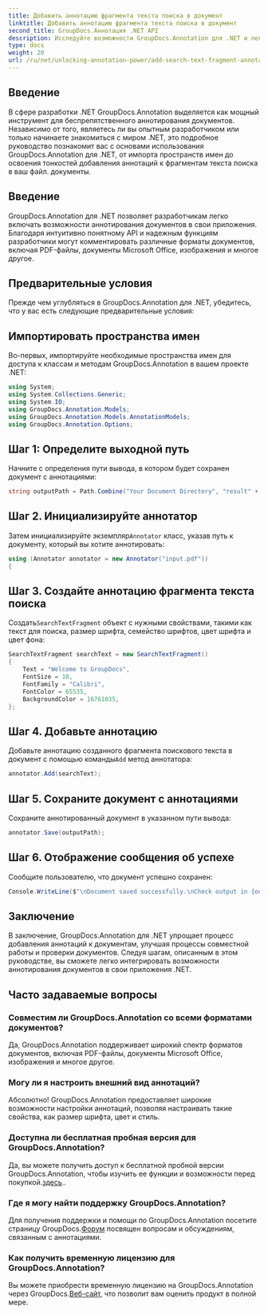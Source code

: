 ```yaml
---
title: Добавить аннотацию фрагмента текста поиска в документ
linktitle: Добавить аннотацию фрагмента текста поиска в документ
second_title: GroupDocs.Аннотация .NET API
description: Исследуйте возможности GroupDocs.Annotation для .NET и легко добавляйте возможности аннотирования документов в свои приложения.
type: docs
weight: 20
url: /ru/net/unlocking-annotation-power/add-search-text-fragment-annotation/
---
```

## Введение
В сфере разработки .NET GroupDocs.Annotation выделяется как мощный инструмент для беспрепятственного аннотирования документов. Независимо от того, являетесь ли вы опытным разработчиком или только начинаете знакомиться с миром .NET, это подробное руководство познакомит вас с основами использования GroupDocs.Annotation для .NET, от импорта пространств имен до освоения тонкостей добавления аннотаций к фрагментам текста поиска в ваш файл. документы.
## Введение
GroupDocs.Annotation для .NET позволяет разработчикам легко включать возможности аннотирования документов в свои приложения. Благодаря интуитивно понятному API и надежным функциям разработчики могут комментировать различные форматы документов, включая PDF-файлы, документы Microsoft Office, изображения и многое другое.
## Предварительные условия
Прежде чем углубляться в GroupDocs.Annotation для .NET, убедитесь, что у вас есть следующие предварительные условия:

## Импортировать пространства имен
Во-первых, импортируйте необходимые пространства имен для доступа к классам и методам GroupDocs.Annotation в вашем проекте .NET:
```csharp
using System;
using System.Collections.Generic;
using System.IO;
using GroupDocs.Annotation.Models;
using GroupDocs.Annotation.Models.AnnotationModels;
using GroupDocs.Annotation.Options;
```
## Шаг 1: Определите выходной путь
Начните с определения пути вывода, в котором будет сохранен документ с аннотациями:
```csharp
string outputPath = Path.Combine("Your Document Directory", "result" + Path.GetExtension("input.pdf"));
```
## Шаг 2. Инициализируйте аннотатор
 Затем инициализируйте экземпляр`Annotator` класс, указав путь к документу, который вы хотите аннотировать:
```csharp
using (Annotator annotator = new Annotator("input.pdf"))
{
```
## Шаг 3. Создайте аннотацию фрагмента текста поиска
 Создать`SearchTextFragment` объект с нужными свойствами, такими как текст для поиска, размер шрифта, семейство шрифтов, цвет шрифта и цвет фона:
```csharp
SearchTextFragment searchText = new SearchTextFragment()
{
    Text = "Welcome to GroupDocs",
    FontSize = 10,
    FontFamily = "Calibri",
    FontColor = 65535,
    BackgroundColor = 16761035,
};
```
## Шаг 4. Добавьте аннотацию
 Добавьте аннотацию созданного фрагмента поискового текста в документ с помощью команды`Add` метод аннотатора:
```csharp
annotator.Add(searchText);
```
## Шаг 5. Сохраните документ с аннотациями
Сохраните аннотированный документ в указанном пути вывода:
```csharp
annotator.Save(outputPath);
```
## Шаг 6. Отображение сообщения об успехе
Сообщите пользователю, что документ успешно сохранен:
```csharp
Console.WriteLine($"\nDocument saved successfully.\nCheck output in {outputPath}.");
```

## Заключение
В заключение, GroupDocs.Annotation для .NET упрощает процесс добавления аннотаций к документам, улучшая процессы совместной работы и проверки документов. Следуя шагам, описанным в этом руководстве, вы сможете легко интегрировать возможности аннотирования документов в свои приложения .NET.
## Часто задаваемые вопросы
### Совместим ли GroupDocs.Annotation со всеми форматами документов?
Да, GroupDocs.Annotation поддерживает широкий спектр форматов документов, включая PDF-файлы, документы Microsoft Office, изображения и многое другое.
### Могу ли я настроить внешний вид аннотаций?
Абсолютно! GroupDocs.Annotation предоставляет широкие возможности настройки аннотаций, позволяя настраивать такие свойства, как размер шрифта, цвет и стиль.
### Доступна ли бесплатная пробная версия для GroupDocs.Annotation?
 Да, вы можете получить доступ к бесплатной пробной версии GroupDocs.Annotation, чтобы изучить ее функции и возможности перед покупкой.[здесь](https://releases.groupdocs.com/)..
### Где я могу найти поддержку GroupDocs.Annotation?
 Для получения поддержки и помощи по GroupDocs.Annotation посетите страницу GroupDocs.[Форум](https://forum.groupdocs.com/c/annotation/10) посвящен вопросам и обсуждениям, связанным с аннотациями.
### Как получить временную лицензию для GroupDocs.Annotation?
 Вы можете приобрести временную лицензию на GroupDocs.Annotation через GroupDocs.[Веб-сайт](https://purchase.groupdocs.com/temporary-license/), что позволит вам оценить продукт в полной мере.